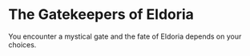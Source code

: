 # The Gatekeepers of Eldoria 

You encounter a mystical gate and the fate of Eldoria depends on your choices.